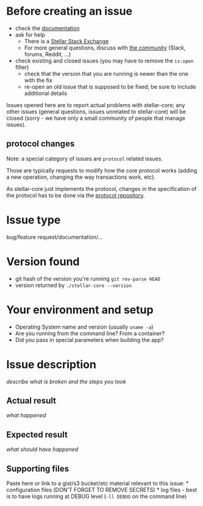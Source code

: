 # Before creating an issue
  * check the [documentation](https://www.stellar.org/developers/)
  * ask for help
    * There is a [Stellar Stack Exchange](https://stellar.stackexchange.com/)
    * For more general questions, discuss with [the community](https://www.stellar.org/community/) (Slack, forums, Reddit, ...)
  * check existing and closed issues (you may have to remove the `is:open` filter)
    * check that the version that you are running is newer than the one with the fix
    * re-open an old issue that is supposed to be fixed; be sure to include additional details

Issues opened here are to report actual problems with stellar-core; any other issues (general questions, issues unrelated to stellar-core) will be closed (sorry - we have only a small community of people that manage issues).

## protocol changes
Note: a special category of issues are `protocol` related issues.

Those are typically requests to modify how the core protocol works (adding a new operation, changing the way transactions work, etc).

As stellar-core just implements the protocol, changes in the specification of the protocol has to be done via the [protocol repository](https://github.com/stellar/stellar-protocol/issues).


# Issue type
  bug/feature request/documentation/...

# Version found
  * git hash of the version you're running `git rev-parse HEAD`
  * version returned by `./stellar-core --version`

# Your environment and setup
  * Operating System name and version (usually `uname -a`)
  * Are you running from the command line? From a container?
  * Did you pass in special parameters when building the app?

# Issue description
 *describe what is broken and the steps you took*

## Actual result
 *what happened*

## Expected result
 *what should have happened*

## Supporting files
 Paste here or link to a gist/s3 bucket/etc material relevant to this issue:
    * configuration files (DON'T FORGET TO REMOVE SECRETS)
    * log files - best is to have logs running at DEBUG level (`-ll DEBUG` on the command line)


